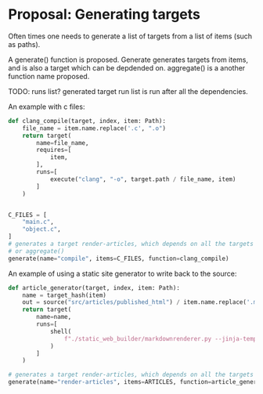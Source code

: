 # Proposal: Generating targets

Often times one needs to generate a list of targets from a list of items (such as paths).

A generate() function is proposed. Generate generates targets from items, and is also a target which can be depdended on.
aggregate() is a another function name proposed. 

TODO: runs list?  generated target run list is run after all the dependencies. 

An example with c files:

```python
def clang_compile(target, index, item: Path):
    file_name = item.name.replace('.c', ".o")
    return target(
        name=file_name,
        requires=[
            item,
        ],
        runs=[
            execute("clang", "-o", target.path / file_name, item)
        ]
    )


C_FILES = [
    "main.c",
    "object.c",
]
# generates a target render-articles, which depends on all the targets generated by function.
# or aggregate()
generate(name="compile", items=C_FILES, function=clang_compile)

```

An example of using a static site generator to write back to the source:

```python
def article_generator(target, index, item: Path):
    name = target_hash(item)
    out = source("src/articles/published_html") / item.name.replace('.md', ".html")
    return target(
        name=name,
        runs=[
            shell(
                f"./static_web_builder/markdownrenderer.py --jinja-template src/templates/article.jinja {article} {out}"
            )
        ]
    )

# generates a target render-articles, which depends on all the targets generated by function.
generate(name="render-articles", items=ARTICLES, function=article_generator)
```
    
